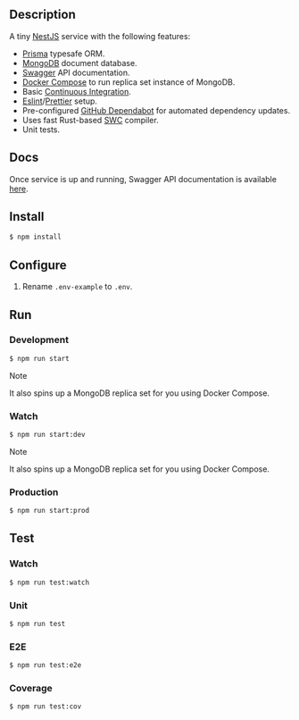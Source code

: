 ## Description

A tiny [NestJS](https://nestjs.com/) service with the following features:

- [Prisma](https://www.prisma.io/) typesafe ORM.
- [MongoDB](https://www.mongodb.com/) document database.
- [Swagger](https://swagger.io/) API documentation.
- [Docker Compose](https://docs.docker.com/compose/) to run replica set instance of MongoDB.
- Basic [Continuous Integration](./.github/workflows/ci.yml).
- [Eslint](https://eslint.org/)/[Prettier](https://prettier.io/) setup.
- Pre-configured [GitHub Dependabot](https://docs.github.com/en/code-security/dependabot) for automated dependency updates.
- Uses fast Rust-based [SWC](https://swc.rs/) compiler.
- Unit tests.

## Docs

Once service is up and running, Swagger API documentation is available [here](http://localhost:3000/docs).

## Install

```bash
$ npm install
```

## Configure

1. Rename `.env-example` to `.env`.

## Run

### Development

```bash
$ npm run start
```

> [!NOTE]
> It also spins up a MongoDB replica set for you using Docker Compose.

### Watch

```bash
$ npm run start:dev
```

> [!NOTE]
> It also spins up a MongoDB replica set for you using Docker Compose.

### Production

```bash
$ npm run start:prod
```

## Test

### Watch

```bash
$ npm run test:watch
```

### Unit

```bash
$ npm run test
```

### E2E

```bash
$ npm run test:e2e
```

### Coverage

```bash
$ npm run test:cov
```
